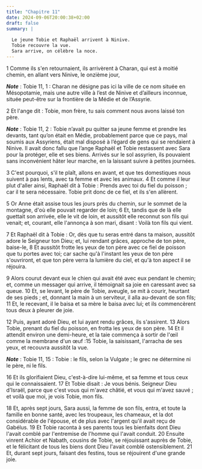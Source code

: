 ```yaml
---
title: "Chapitre 11"
date: 2024-09-06T20:00:38+02:00
draft: false
summary: |
  
  Le jeune Tobie et Raphaël arrivent à Ninive.
  Tobie recouvre la vue.
  Sara arrive, on célèbre la noce.
---
```



1 Comme ils s'en retournaient, ils arrivèrent à Charan, qui est à moitié chemin, en allant vers Ninive, le onzième jour,

***Note*** :  Tobie 11, 1 : Charan ne désigne pas ici la ville de ce nom située en Mésopotamie, mais une autre ville à l’est de Ninive et d’ailleurs inconnue, située peut-être sur la frontière de la Médie et de l’Assyrie.

2 Et l'ange dit : Tobie, mon frère, tu sais comment nous avons laissé ton père.

***Note*** :  Tobie 11, 2 : Tobie n’avait pu quitter sa jeune femme et prendre les devants, tant qu’on était en Médie, probablement parce que ce pays, mal soumis aux Assyriens, était mal disposé à l’égard de gens qui se rendaient à Ninive. Il avait donc fallu que l’ange Raphaël et Tobie restassent avec Sara pour la protéger, elle et ses biens. Arrivés sur le sol assyrien, ils pouvaient sans inconvénient hâter leur marche, en la laissant suivre à petites journées.

3 C'est pourquoi, s'il te plaît, allons en avant, et que tes domestiques nous suivent à pas lents, avec ta femme et avec les animaux. 4 Et comme il leur plut d'aller ainsi, Raphaël dit à Tobie : Prends avec toi du fiel du poisson ; car il te sera nécessaire. Tobie prit donc de ce fiel, et ils s'en allèrent.


5 Or Anne était assise tous les jours près du chemin, sur le sommet de la montagne, d'où elle pouvait regarder de loin; 6 Et, tandis que de là elle guettait son arrivée, elle le vit de loin, et aussitôt elle reconnut son fils qui venait; et, courant, elle l'annonça à son mari, disant : Voilà ton fils qui vient.


7 Et Raphaël dit à Tobie : Or, dès que tu seras entré dans ta maison, aussitôt adore le Seigneur ton Dieu; et, lui rendant grâces, approche de ton père, baise-le, 8 Et aussitôt frotte les yeux de ton père avec ce fiel de poisson que tu portes avec toi; car sache qu'à l'instant les yeux de ton père s'ouvriront, et que ton père verra la lumière du ciel, et qu'à ton aspect il se réjouira.


9 Alors courut devant eux le chien qui avait été avec eux pendant le chemin; et, comme un messager qui arrive, il témoignait sa joie en caressant avec sa queue. 10 Et, se levant, le père de Tobie, aveugle, se mit à courir, heurtant de ses pieds ; et, donnant la main à un serviteur, il alla au-devant de son fils; 11 Et, le recevant, il le baisa et sa mère le baisa avec lui; et ils commencèrent tous deux à pleurer de joie.


12 Puis, ayant adoré Dieu, et lui ayant rendu grâces, ils s'assirent. 13 Alors Tobie, prenant du fiel du poisson, en frotta les yeux de son père. 14 Et il attendit environ une demi-heure, et la taie commença à sortir de l'œil comme la membrane d'un œuf :15 Tobie, la saisissant, l'arracha de ses yeux, et recouvra aussitôt la vue.

***Note*** :  Tobie 11, 15 : Tobie : le fils, selon la Vulgate ; le grec ne détermine ni le père, ni le fils.

16 Et ils glorifiaient Dieu, c'est-à-dire lui-même, et sa femme et tous ceux qui le connaissaient. 17 Et Tobie disait : Je vous bénis. Seigneur Dieu d'Israël, parce que c'est vous qui m'avez châtié, et vous qui m'avez sauvé ; et voilà que moi, je vois Tobie, mon fils.


18 Et, après sept jours, Sara aussi, la femme de son fils, entra, et toute la famille en bonne santé, avec les troupeaux, les chameaux, et la dot considérable de l'épouse, et de plus avec l'argent qu'il avait reçu de Gabélus. 19 Et Tobie raconta à ses parents tous les bienfaits dont Dieu l'avait comblé par l'entremise de l'homme qui l'avait conduit. 20 Ensuite vinrent Achior et Nabath, cousins de Tobie, se réjouissant auprès de Tobie, et le félicitant de tous les biens dont Dieu l'avait comblé ostensiblement. 21 Et, durant sept jours, faisant des festins, tous se réjouirent d'une grande joie.


